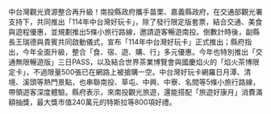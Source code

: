 中台灣觀光資源整合再升級！南投縣政府攜手苗栗、嘉義縣政府，在交通部觀光署支持下，共同推出「114年中台灣好玩卡」，除了發行限定版套票，結合交通、美食與遊程優惠，並規劃推出5條小旅行路線，邀請遊客暢遊南投。倒數計時後，副縣長王瑞德與貴賓共同啟動儀式，宣布「114年中台灣好玩卡」正式推出；縣府指出，今年全面升級，整合「食、宿、遊、購、行」多元優惠。今年也特別推出「交通無限暢遊版」三日PASS，以及結合世界茶業博覽會與國慶焰火的「焰火茶博限定卡」，不過限量500張已在網路上被搶購一空。中台灣好玩卡網羅日月潭、清境、溪頭等熱門景點，也串聯南投、草屯、中興、中寮、名間等5條小旅行路線，帶領遊客深度體驗。縣府表示，來南投觀光旅遊，還能搭配「旅遊好康月」消費滿額抽獎，最大獎市值240萬元的特斯拉等800項好禮。